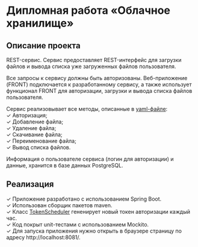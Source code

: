 # Дипломная работа «Облачное хранилище»
## Описание проекта
REST-сервис. Сервис предоставляет REST-интерфейс для загрузки файлов и вывода списка уже загруженных файлов пользователя.

Все запросы к сервису должны быть авторизованы. Веб-приложение (FRONT) подключается к разработанному сервису, а также использует функционал FRONT для авторизации, загрузки и вывода списка файлов пользователя.

Сервис реализовывает все методы, описанные в [yaml-файле](https://github.com/netology-code/jd-homeworks/blob/master/diploma/CloudServiceSpecification.yaml):  
✓ Авторизация;  
✓ Добавление файла;  
✓ Удаление файла;  
✓ Скачивание файла;  
✓ Переименование файла;  
✓ Вывод списка файлов.

Информация о пользователe сервиса (логин для авторизации) и данные, хранится в базе данных PostgreSQL.

## Реализация
✓ Приложение разработано с использованием Spring Boot.  
✓ Использован сборщик пакетов maven.  
✓ Класс [TokenScheduler](https://github.com/VioK0709/Cloudservice/blob/main/src/main/java/com/example/cloudservice/token_scheduler/TokenScheduler.java) гененирует новый токен авторизации каждый чаc.  
✓ Код покрыт unit-тестами с использованием Mockito.  
✓ Для запуска приложения нужно открыть в браузере страницу по адресу http://localhost:8081/.
